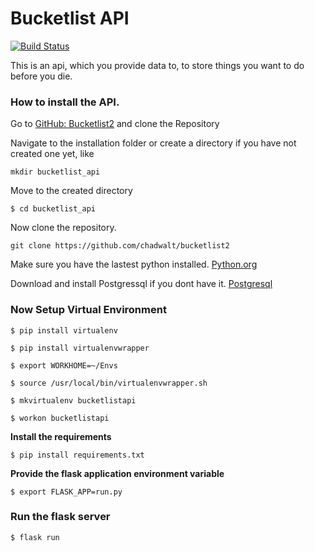 # Bucketlist API

[![Build Status](https://travis-ci.org/chadwalt/bucketlist2.svg?branch=master)](https://travis-ci.org/chadwalt/bucketlist2)

This is an api, which you provide data to, to store things you want to do before you die.

### How to install the API.

Go to [GitHub: Bucketlist2](https://github.com/chadwalt/bucketlist2 "Buketlist2") and clone the Repository

Navigate to the installation folder or create a directory if you have not created one yet, like

```
mkdir bucketlist_api
```

Move to the created directory

```
$ cd bucketlist_api
```

Now clone the repository.

```
git clone https://github.com/chadwalt/bucketlist2
```

Make sure you have the lastest python installed. [Python.org](https://www.python.org/downloads/")

Download and install Postgressql if you dont have it. [Postgresql](https://www.postgresql.org/download/") 

### Now Setup Virtual Environment

``` 
$ pip install virtualenv
```

``` 
$ pip install virtualenvwrapper 
```

```
$ export WORKHOME=~/Envs
```

```
$ source /usr/local/bin/virtualenvwrapper.sh
```

```
$ mkvirtualenv bucketlistapi
```

```
$ workon bucketlistapi
```

**Install the requirements**

```
$ pip install requirements.txt
```

**Provide the flask application environment variable**

```
$ export FLASK_APP=run.py
```

### Run the flask server

``` 
$ flask run 
```


